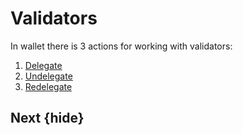 <!--
order: true
parent:
  order: 1
-->

# Validators

In wallet there is 3 actions for working with validators:



1. [Delegate](./delegate.md)
2. [Undelegate](./undelegate.md)
3. [Redelegate](./redelegate.md)

## Next {hide}
